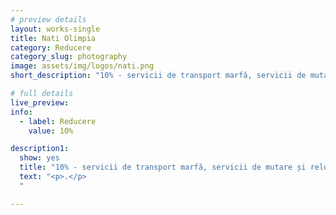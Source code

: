 ```yaml
---
# preview details
layout: works-single
title: Nati Olimpia
category: Reducere
category_slug: photography
image: assets/img/logos/nati.png
short_description: "10% - servicii de transport marfă, servicii de mutare și relocare"

# full details
live_preview:
info:
  - label: Reducere
    value: 10%

description1:
  show: yes
  title: "10% - servicii de transport marfă, servicii de mutare și relocare"
  text: "<p>.</p>
  "

---
```

